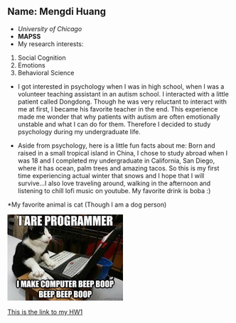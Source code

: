 

## Name: Mengdi Huang
* *University of Chicago*
* **MAPSS**
* My research interests:
1. Social Cognition
1. Emotions
1. Behavioral Science

* I got interested in psychology when I was in high school, when I was a volunteer teaching assistant in an autism school. I interacted with a little patient called Dongdong. Though he was very reluctant to interact with me at first, I became his favorite teacher in the end. This experience made me wonder that why patients with autism are often emotionally unstable and what I can do for them. Therefore I decided to study psychology during my undergraduate life.

* Aside from psychology, here is a little fun facts about me:
Born and raised in a small tropical island in China, I chose to study abroad when I was 18 and I completed my undergraduate in California, San Diego, where it has ocean, palm trees and amazing tacos. So this is my first time experiencing actual winter that snows and I hope that I will survive...I also love traveling around, walking in the afternoon and listening to chill lofi music on youtube. My favorite drink is boba :)




*My favorite animal is cat (Though I am a dog person)






![Here's a picture of me trying to program in R](download-1.jpg)

[This is the link to my HW1](https://github.com/mengdih97/hw01)
